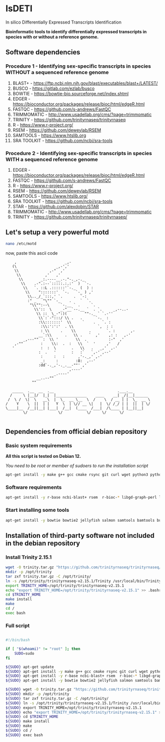 # IsDETI
In silico Differentially Expressed Transcripts Identification


**Bioinformatic  tools to identify differentially expressed transcripts in species with or without a reference genome.**

## Software dependencies

### Procedure 1 - Identifying sex-specific transcripts in species WITHOUT a sequenced reference genome
1.  BLAST+ - https://ftp.ncbi.nlm.nih.gov/blast/executables/blast+/LATEST/
2.  BUSCO - https://gitlab.com/ezlab/busco
3.  BOWTIE - https://bowtie-bio.sourceforge.net/index.shtml
4.  EDGER - https://bioconductor.org/packages/release/bioc/html/edgeR.html
5.  FASTQC - https://github.com/s-andrews/FastQC
6.  TRIMMOMATIC - http://www.usadellab.org/cms/?page=trimmomatic
7.  TRINITY - https://github.com/trinityrnaseq/trinityrnaseq
8.  R - https://www.r-project.org/
9.  RSEM - https://github.com/deweylab/RSEM
10.  SAMTOOLS - https://www.htslib.org
11.  SRA TOOLKIT - https://github.com/ncbi/sra-tools

### Procedure 2 - Identifying sex-specific transcripts in species WITH a sequenced reference genome
1.  EDGER - https://bioconductor.org/packages/release/bioc/html/edgeR.html
2.  FASTQC - https://github.com/s-andrews/FastQC
3.  R - https://www.r-project.org/
4.  RSEM - https://github.com/deweylab/RSEM
5.  SAMTOOLS - https://www.htslib.org/
6.  SRA TOOLKIT - https://github.com/ncbi/sra-tools
7.  STAR - https://github.com/alexdobin/STAR
8.  TRIMMOMATIC - http://www.usadellab.org/cms/?page=trimmomatic
9.  TRINITY - https://github.com/trinityrnaseq/trinityrnaseq/

## Let's setup a very powerful motd

```bash
nano /etc/motd
```

now, paste this ascii code


```
    ,                      _,-
   (\                  _,-','
    \\              ,-"  ,'
     \\           ,'   ,'
      \\        _:.----__.-."-._,-._
       \\    .-".:--`:::::.:.:'  )  `-.
        \\   `. ::L .::::::'`-._  (  ) :
         \\    ":::::::'  `-.   `-_ ) ,'
          \\.._/_`:::,' `.     .  `-:
          :" _   "\"" `-_    .    `  `.
           "\\"":--\     `-.__ ` .     `.
             \\'::  \    _-"__`--.__ `  . `.     _,--..-
              \\ ::  \_-":)(        ""-._ ` `.-''
               \\`:`-":::/ \\ .   .      `-.  :
               :\\:::::::'  \\     `    .   `. :
                :\\:':':'  . \\           `,  : :
                : \\     .    \\      .       `. :       ,-
               __`:\\      .   \\ .   `  ,'    ,: :   ,-'
        _,---""  :  \\ '        \\  .          :-"  ,'
    ,-""        :    \\:  .  :   \\  `  '     ,'   /
   '            :  :  \       .   \\   .   _,'  ,-'
               :  .   '       :   :`   `,-' ,--'
                :     :   :      ,'-._,' ,-'
                _:     :        :8:  ,--'
               :dd`-._,'-._.__-""' ,'
                             ,----'
                      _.----'
              __..--""
            ""

   _____  .__  __  .__                             .___.__
  /     \ |__|/  |_|  |______________    ____    __| _/|__|______
 /  \ /  \|  \   __\  |  \_  __ \__  \  /    \  / __ | |  \_  __ \
/    Y    \  ||  | |   Y  \  | \// __ \|   |  \/ /_/ | |  ||  | \/
\____|__  /__||__| |___|  /__|  (____  /___|  /\____ | |__||__|
        \/              \/           \/     \/      \/


```
## Dependencies from official debian repository

### Basic system requirements

**All this script is tested on Debian 12.**

*You need to be root or member of sudoers to run the installation script*


```bash
apt-get install -y make g++ gcc cmake rsync git curl wget python3 python3-numpy python-is-python3 zstd build-essential
```

### Software requirements
```bash
apt-get install -y r-base ncbi-blast+ rsem  r-bioc-* libgd-graph-perl libbio-perl-perl 
```

### Start installing some tools
```bash
apt-get install -y bowtie bowtie2 jellyfish salmon samtools bamtools busco fastqc trimmomatic sra-toolkit
```

## Installation of third-party software not included in the debian repository

### Install Trinity 2.15.1

```bash
wget -O trinity.tar.gz "https://github.com/trinityrnaseq/trinityrnaseq/releases/download/Trinity-v2.15.1/trinityrnaseq-v2.15.1.FULL.tar.gz"
mkdir -p /opt/trinity
tar zxf trinity.tar.gz -C /opt/trinity/
ln -s /opt/trinity/trinityrnaseq-v2.15.1/Trinity /usr/local/bin/Trinity
export TRINITY_HOME=/opt/trinity/trinityrnaseq-v2.15.1
echo "export TRINITY_HOME=/opt/trinity/trinityrnaseq-v2.15.1" >> .bashrc
cd $TRINITY_HOME
make install
make
cd /
exec bash
```

### Full script

```bash

#!/bin/bash

if [ "$(whoami)" != "root" ]; then
    SUDO=sudo
fi

${SUDO} apt-get update
${SUDO} apt-get install -y make g++ gcc cmake rsync git curl wget python3 python3-numpy python-is-python3 zstd
${SUDO} apt-get install -y r-base ncbi-blast+ rsem  r-bioc-* libgd-graph-perl libbio-perl-perl 
${SUDO} apt-get install -y bowtie bowtie2 jellyfish salmon samtools bamtools busco fastqc trimmomatic sra-toolkit

${SUDO} wget -O trinity.tar.gz "https://github.com/trinityrnaseq/trinityrnaseq/releases/download/Trinity-v2.15.1/trinityrnaseq-v2.15.1.FULL.tar.gz"
${SUDO} mkdir -p /opt/trinity
${SUDO} tar zxf trinity.tar.gz -C /opt/trinity/
${SUDO} ln -s /opt/trinity/trinityrnaseq-v2.15.1/Trinity /usr/local/bin/Trinity
${SUDO} export TRINITY_HOME=/opt/trinity/trinityrnaseq-v2.15.1
${SUDO} echo "export TRINITY_HOME=/opt/trinity/trinityrnaseq-v2.15.1" >> .bashrc
${SUDO} cd $TRINITY_HOME
${SUDO} make install
${SUDO} make
${SUDO} cd /
${SUDO} exec bash
```
